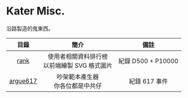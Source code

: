 # Kater Misc.

沿路製造的鬼東西。

|目錄|簡介|備註|
|:-:|:-:|:-:|
|[rank](rank)|使用者相關資料排行榜<br>以前端繪製 SVG 格式圖片|紀錄 D500 + P10000|
|[argue617](argue617)|吵架範本產生器<br>你各位都是中共仔|紀錄 617 事件|